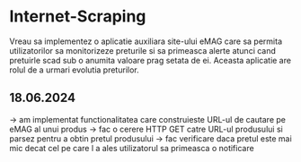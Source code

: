 # Internet-Scraping
Vreau sa implementez o aplicatie auxiliara site-ului eMAG care sa permita utilizatorilor sa monitorizeze preturile si sa primeasca alerte atunci cand pretuirle scad sub o anumita valoare prag setata de ei.
Aceasta aplicatie are rolul de a urmari evolutia preturilor.

## 18.06.2024
 -> am implementat functionalitatea care construieste URL-ul de cautare pe eMAG al unui produs 
 -> fac o cerere HTTP GET catre URL-ul produsului si parsez pentru a obtin pretul produsului
 -> fac verificare daca pretul este mai mic decat cel pe care l a ales utilizatorul sa primeasca o notificare